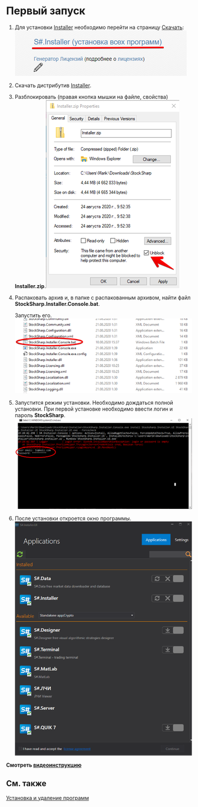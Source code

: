 # Первый запуск

1. Для установки [Installer](SharpInstaller.md) необходимо перейти на страницу [Скачать](https://stocksharp.ru/products/download/):![Installer installation](../images/Installer_installation.png)
2. Скачать дистрибутив [Installer](SharpInstaller.md).
3. Разблокировать (правая кнопка мышки на файле, свойства) **Installer.zip**.![Installerzip Properties](../images/Installerzip_Properties.png)
4. Распаковать архив и, в папке с распакованным архивом, найти файл **StockSharp.Installer.Console.bat**.

   Запустить его.![Installer Stock Sharp Installer bat](../images/Installer_StockSharp_Installer_bat.png)
5. Запустится режим установки. Необходимо дождаться полной установки. При первой установке необходимо ввести логин и пароль **StockSharp**.![log In installer](../images/logIn_installer.png)
6. После установки откроется окно программы.![first win installer](../images/first_win_installer.png)

**Смотреть [видеоинструкцию](InstallerSetup.md)**

## См. также

[Установка и удаление программ ](Installer_installing_removing_programs.md)
